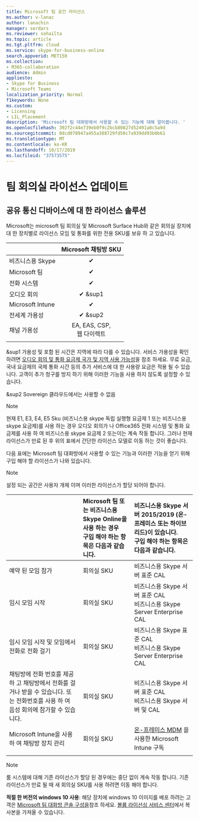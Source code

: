 ```yaml
---
title: Microsoft 팀 공간 라이선스
ms.author: v-lanac
author: lanachin
manager: serdars
ms.reviewer: sohailta
ms.topic: article
ms.tgt.pltfrm: cloud
ms.service: skype-for-business-online
search.appverid: MET150
ms.collection:
- M365-collaboration
audience: Admin
appliesto:
- Skype for Business
- Microsoft Teams
localization_priority: Normal
f1keywords: None
ms.custom:
- Licensing
- LIL_Placement
description: 'Microsoft 팀 대화방에서 사용할 수 있는 기능에 대해 알아봅니다. '
ms.openlocfilehash: 392f2c44e739eb0f9c2bcb80827d52491a0c5a9d
ms.sourcegitcommit: 0dcd078947a455a388729fd50c7a939dd93b0b61
ms.translationtype: MT
ms.contentlocale: ko-KR
ms.lasthandoff: 10/17/2019
ms.locfileid: "37573575"
---
```

# <a name="teams-meeting-room-licensing-update"></a>팀 회의실 라이선스 업데이트

## <a name="licensing-solutions-for-shared-communication-devices"></a>공유 통신 디바이스에 대 한 라이선스 솔루션

Microsoft는 microsoft 팀 회의실 및 Microsoft Surface Hub와 같은 회의실 장치에 대 한 장치별로 라이선스 모임 및 통화를 위한 전용 SKU를 보유 하 고 있습니다.

||Microsoft 채팅방 SKU |  
|:--- |:---: |
|비즈니스용 Skype |&#x2714;|
|Microsoft 팀|  &#x2714;|
|전화 시스템|  &#x2714;|
|오디오 회의|&#x2714; &sup1|
|Microsoft Intune|&#x2714;|  
|전세계 가용성 | &#x2714; &sup2|
|채널 가용성 | EA, EAS, CSP, <br/>웹 다이렉트 |
| | | |

&sup1 가용성 및 포함 된 시간은 지역에 따라 다를 수 있습니다. 서비스 가용성을 확인 하려면 [오디오 회의 및 통화 요금제 국가 및 지역 사용 가능성](http://docs.microsoft.com/microsoftteams/country-and-region-availability-for-audio-conferencing-and-calling-plans)을 참조 하세요. 무료 요금, 국내 요금제의 국제 통화 시간 등의 추가 서비스에 대 한 사용량 요금은 적용 될 수 있습니다. 고객이 추가 청구를 방지 하기 위해 이러한 기능을 사용 하지 않도록 설정할 수 있습니다.  

&sup2 Sovereign 클라우드에서는 사용할 수 없음  


> [!NOTE]
> 현재 E1, E3, E4, E5 Sku (비즈니스용 skype 독립 실행형 요금제 1 또는 비즈니스용 skype 요금제)를 사용 하는 경우 오디오 회의가 나 Office365 전화 시스템 및 통화 요금제를 사용 하 여 비즈니스용 skype 요금제 2 또는이는 계속 작동 합니다. 그러나 현재 라이선스가 만료 된 후 위의 표에서 간단한 라이선스 모델로 이동 하는 것이 좋습니다.  

다음 표에는 Microsoft 팀 대화방에서 사용할 수 있는 기능과 이러한 기능을 얻기 위해 구입 해야 할 라이선스가 나와 있습니다.
  
> [!NOTE]
> 설정 되는 공간은 사용자 개체 이며 이러한 라이선스가 할당 되어야 합니다.

|  | Microsoft 팀 또는 비즈니스용 Skype Online을 사용 하는 경우 <br/> 구입 해야 하는 항목은 다음과 같습니다.   |비즈니스용 Skype 서버 2015/2019 (온-프레미스 또는 하이브리드)이 있습니다. <br/> 구입 해야 하는 항목은 다음과 같습니다.|
|:-----|:-----|:-----|
|예약 된 모임 참가  | 회의실 SKU  |비즈니스용 Skype 서버 표준 CAL  |
|임시 모임 시작 | 회의실 SKU  |비즈니스용 Skype 서버 표준 CAL  <br/> 비즈니스용 Skype Server Enterprise CAL|
|임시 모임 시작 및 모임에서 전화로 전화 걸기 |  회의실 SKU |비즈니스용 Skype 표준 CAL  <br/> 비즈니스용 Skype Server Enterprise CAL|
|채팅방에 전화 번호를 제공 하 고 채팅방에서 전화를 걸거나 받을 수 있습니다. 또는 전화번호를 사용 하 여 음성 회의에 참가할 수 있습니다.  | 회의실 SKU  |비즈니스용 Skype 서버 표준 CAL  <br/> 비즈니스용 Skype 서버 및 CAL  |
|Microsoft Intune을 사용 하 여 채팅방 장치 관리 |회의실 SKU  |[온-프레미스 MDM](https://docs.microsoft.com/sccm/mdm/plan-design/plan-on-premises-mdm) 을 사용한 Microsoft Intune 구독 |
| |||

> [!NOTE]
> 룸 시스템에 대해 기존 라이선스가 할당 된 경우에는 중단 없이 계속 작동 합니다. 기존 라이선스가 만료 될 때 새 회의실 SKU를 사용 하려면 이동 해야 합니다.  

 **적절 한 버전의 windows 10 사용**: 해당 장치에 windows 10 이미지를 배포 하려는 고객은 [Microsoft 팀 대화방 콘솔 구성을](https://docs.microsoft.com/microsoftteams/room-systems/console)참조 하세요. [볼륨 라이선싱 서비스 센터](https://www.microsoft.com/Licensing/servicecenter/)에서 복사본을 가져올 수 있습니다.

